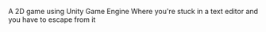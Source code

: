A 2D game using Unity Game Engine
Where you're stuck in a text editor and you have to escape from it
